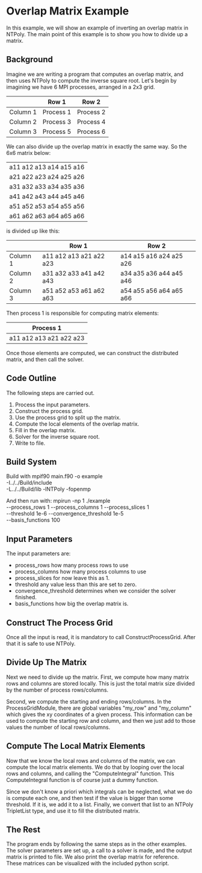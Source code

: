 # Overlap Matrix Example
In this example, we will show an example of inverting an overlap matrix in
NTPoly. The main point of this example is to show you how to divide up
a matrix.

## Background

Imagine we are writing a program that computes an overlap matrix, and then
uses NTPoly to compute the inverse square root. Let's begin by imagining
we have 6 MPI processes, arranged in a 2x3 grid.

|        | Row 1      | Row 2     |
|--------| -----------| --------- |
Column 1 | Process 1  | Process 2 |
Column 2 | Process 3  | Process 4 |
Column 3 | Process 5  | Process 6 |

We can also divide up the overlap matrix in exactly the same way. So
the 6x6 matrix below:

|                         |
|-------------------------|
| a11 a12 a13 a14 a15 a16 |
| a21 a22 a23 a24 a25 a26 |
| a31 a32 a33 a34 a35 a36 |
| a41 a42 a43 a44 a45 a46 |
| a51 a52 a53 a54 a55 a56 |
| a61 a62 a63 a64 a65 a66 |

is divided up like this:

|          | Row 1                   | Row 2                   |
|----------|-------------------------|-------------------------|
| Column 1 | a11 a12 a13 a21 a22 a23 | a14 a15 a16 a24 a25 a26 |
| Column 2 | a31 a32 a33 a41 a42 a43 | a34 a35 a36 a44 a45 a46 |
| Column 3 | a51 a52 a53 a61 a62 a63 | a54 a55 a56 a64 a65 a66 |

Then process 1 is responsible for computing matrix elements:

| Process 1               |
|-------------------------|
| a11 a12 a13 a21 a22 a23 |

Once those elements are computed, we can construct the distributed matrix, and
then call the solver.

## Code Outline

The following steps are carried out.
1. Process the input parameters.
2. Construct the process grid.
3. Use the process grid to split up the matrix.
4. Compute the local elements of the overlap matrix.
5. Fill in the overlap matrix.
6. Solver for the inverse square root.
7. Write to file.

## Build System

Build with
mpif90 main.f90 -o example \
  -I../../Build/include \
  -L../../Build/lib -lNTPoly -fopenmp

And then run with:
mpirun -np 1 ./example \
--process_rows 1 --process_columns 1 --process_slices 1 \
--threshold 1e-6 --convergence_threshold 1e-5 \
--basis_functions 100

## Input Parameters

The input parameters are:
- process_rows how many process rows to use
- process_columns how many process columns to use
- process_slices for now leave this as 1.
- threshold any value less than this are set to zero.
- convergence_threshold determines when we consider the solver finished.
- basis_functions how big the overlap matrix is.

## Construct The Process Grid

Once all the input is read, it is mandatory to call ConstructProcessGrid. After
that it is safe to use NTPoly.

## Divide Up The Matrix

Next we need to divide up the matrix. First, we compute how many matrix rows
and columns are stored locally. This is just the total matrix size divided
by the number of process rows/columns.

Second, we compute the starting and ending rows/columns. In the ProcessGridModule,
there are global variables "my_row" and "my_column" which gives the xy coordinates
of a given process. This information can be used to compute the starting row
and column, and then we just add to those values the number of local rows/columns.

## Compute The Local Matrix Elements

Now that we know the local rows and columns of the matrix, we can compute
the local matrix elements. We do that by looping over the local rows and columns,
and calling the "ComputeIntegral" function. This ComputeIntegral function is of
course just a dummy function.

Since we don't know a priori which integrals can be neglected, what we do is
compute each one, and then test if the value is bigger than some threshold.
If it is, we add it to a list.  Finally, we convert that list to an NTPoly
TripletList type, and use it to fill the distributed matrix.

## The Rest

The program ends by following the same steps as in the other examples. The
solver parameters are set up, a call to a solver is made, and the output
matrix is printed to file. We also print the overlap matrix for reference.
These matrices can be visualized with the included python script.
